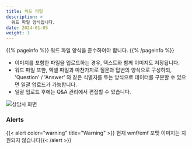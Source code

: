 ```yaml
---
title: 워드 파일
description: >
  워드 파일 양식입니다.
date: 2024-01-05
weight: 3
---
```


{{% pageinfo %}}
워드 파일 양식을 준수하여야 합니다. 
{{% /pageinfo %}}

* 이미지를 포함한 파일을 업로드하는 경우, 텍스트와 함께 이미지도 저장됩니다. 
* 워드 파일 또한, 엑셀 파일과 마찬가지로 질문과 답변의 양식으로 구성하되, 'Question' / 'Answer' 와 같은 식별자를 두는 방식으로 데이터를 구분할 수 있으면 일괄 업로드가 가능합니다. 
* 일괄 업로드 후에는 Q&A 관리에서 편집할 수 있습니다.

![상담사 화면](/docs/tasks/upload/image-1.png)

### Alerts
{{< alert color="warning" title="Warning" >}} 현재 wmf/emf 포맷 이미지는 지원되지 않습니다{{< /alert >}}
